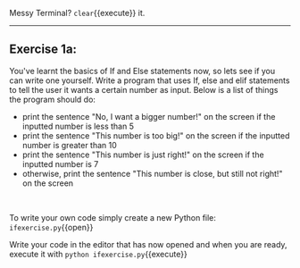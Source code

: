 Messy Terminal? `clear`{{execute}} it.
<hr>

## **Exercise 1a:**
You've learnt the basics of If and Else statements now, so lets see if you can write one yourself. Write a program that uses If, else and elif statements to tell the user it wants a certain number as input. Below is a list of things the program should do:
- print the sentence "No, I want a bigger number!" on the screen if the inputted number is less than 5
- print the sentence "This number is too big!" on the screen if the inputted number is greater than 10
- print the sentence "This number is just right!" on the screen if the inputted number is 7
- otherwise, print the sentence "This number is close, but still not right!" on the screen


</br>

To write your own code simply create a new Python file: `ifexercise.py`{{open}}

Write your code in the editor that has now opened and when you are ready, execute it with
`python ifexercise.py`{{execute}}